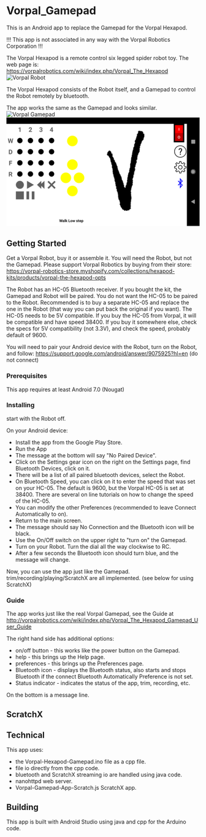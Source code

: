 # Vorpal_Gamepad
This is an Android app to replace the Gamepad for the Vorpal Hexapod.

!!! This app is not associated in any way with the Vorpal Robotics Corporation !!!

The Vorpal Hexapod is a remote control six legged spider robot toy.
The web page is:
https://vorpalrobotics.com/wiki/index.php/Vorpal_The_Hexapod
<img src="https://vorpalrobotics.com/wiki/images/7/7b/Scamp-Leg-Raised.jpg" alt="Vorpal Robot"/>

The Vorpal Hexapod consists of the Robot itself, and a Gamepad to control the Robot remotely by bluetooth.

The app works the same as the Gamepad and looks similar.
<img src="https://vorpalrobotics.com/wiki/images/9/93/Gamepad-Top-View-v2.png" alt="Vorpal Gamepad"/>
<img src="Vorpal_Gamepad_main_screen.png" alt="Vorpal Gamepad app"/>

## Getting Started

Get a Vorpal Robot, buy it or assemble it. You will need the Robot, but not the Gamepad. Please support Vorpal Robotics by buying from their store:
https://vorpal-robotics-store.myshopify.com/collections/hexapod-kits/products/vorpal-the-hexapod-opts

The Robot has an HC-05 Bluetooth receiver. If you bought the kit, the Gamepad and Robot will be paired. You do not want the HC-05 to be paired to the Robot. Recommended is to buy a separate HC-05 and replace the one in the Robot (that way you can put back the original if you want). The HC-05 needs to be 5V compatible. If you buy the HC-05 from Vorpal, it will be compatible and have speed 38400. If you
buy it somewhere else, check the specs for 5V compatibility (not 3.3V), and check the speed, probably default of 9600.

You will need to pair your Android device with the Robot, turn on the Robot, and follow: https://support.google.com/android/answer/9075925?hl=en (do not connect)

### Prerequisites

This app requires at least Android 7.0 (Nougat)

### Installing

start with the Robot off.

On your Android device:
- Install the app from the Google Play Store.
- Run the App
- The message at the bottom will say "No Paired Device".
- Click on the Settings gear icon on the right on the Settings page, find Bluetooth Devices, click on it.
- There will be a list of all paired bluetooth devices, select the Robot.
- On Bluetooth Speed, you can click on it to enter the speed that was set on your HC-05. The default is 9600, but the Vorpal HC-05 is set at 38400. There are several on line tutorials on how to change the speed of the HC-05.
- You can modify the other Preferences (recommended to leave Connect Automatically to on).
- Return to the main screen.
- The message should say No Connection and the Bluetooth icon will be black.
- Use the On/Off switch on the upper right to "turn on" the Gamepad.
- Turn on your Robot. Turn the dial all the way clockwise to RC.
- After a few seconds the Bluetooth icon should turn blue, and the message will change.

Now, you can use the app just like the Gamepad.
trim/recording/playing/ScratchX are all implemented.
(see below for using ScratchX)

### Guide

The app works just like the real Vorpal Gamepad, see the Guide at
http://vorpalrobotics.com/wiki/index.php/Vorpal_The_Hexapod_Gamepad_User_Guide

The right hand side has additional options:
- on/off button - this works like the power button on the Gamepad.
- help - this brings up the Help page.
- preferences - this brings up the Preferences page.
- Bluetooth icon - displays the Bluetooth status, also starts and stops Bluetooth if the connect Bluetooth Automatically Preference is not set.
- Status indicator - indicates the status of the app, trim, recording, etc.

On the bottom is a message line.

## ScratchX


## Technical
This app uses:
- the Vorpal-Hexapod-Gamepad.ino file as a cpp file.
- file io directly from the cpp code.
- bluetooth and ScratchX streaming io are handled using java code.
- nanohttpd web server.
- Vorpal-Gamepad-App-Scratch.js ScratchX app.

## Building

This app is built with Android Studio using java and cpp for the Arduino code.

